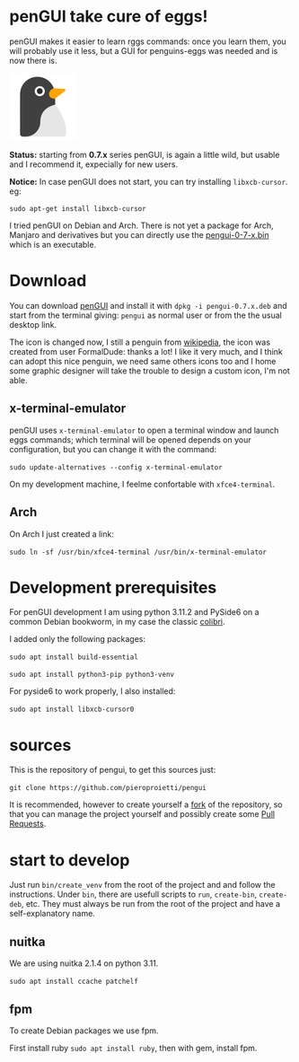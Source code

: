 # penGUI take cure of eggs!
penGUI makes it easier to learn rggs commands: once you learn them, you will probably use it less, but a GUI for penguins-eggs was needed and is now there is.

![icon](https://github.com/pieroproietti/pengui/raw/main/assets/pengui.png?raw=true)

**Status:** starting from **0.7.x** series penGUI, is again a little wild, but usable and I recommend it, expecially for new users.

**Notice:** In case penGUI does not start, you can try installing `libxcb-cursor`. eg:

```
sudo apt-get install libxcb-cursor
```

I tried penGUI on Debian and Arch. There is not yet a package for Arch, Manjaro and derivatives but you can directly use the [pengui-0-7-x.bin](https://sourceforge.net/projects/penguins-eggs/files/DEBS/) which is an executable.

# Download

You can download [penGUI](https://sourceforge.net/projects/penguins-eggs/files/DEBS/) and install it with `dpkg -i pengui-0.7.x.deb` and start from the terminal giving: `pengui` as normal user or from the the usual desktop link. 

The icon is changed now, I still a penguin from [wikipedia](https://en.wikipedia.org/wiki/File:Penguin_icon.svg#filelinks), the icon was created from user FormalDude: thanks a lot! I like it very much, and I think can adopt this nice penguin, we need same others icons too and I home some graphic designer will take the trouble to design a custom icon, I'm not able.

## x-terminal-emulator
penGUI uses `x-terminal-emulator` to open a terminal window and launch eggs commands; which terminal will be opened depends on your configuration, but you can change it with the command:

`sudo update-alternatives --config x-terminal-emulator`

On my development machine, I feelme confortable with `xfce4-terminal`.

## Arch
On Arch I just created a link:

`sudo ln -sf /usr/bin/xfce4-terminal /usr/bin/x-terminal-emulator`


# Development prerequisites
For penGUI development I am using python 3.11.2 and PySide6 on a common Debian bookworm, in my case the classic [colibri](https://sourceforge.net/projects/penguins-eggs/files/ISOS/debian/bookworm/amd64/). 

I added only the following packages:

`sudo apt install build-essential`

`sudo apt install python3-pip python3-venv`

For pyside6 to work properly, I also installed:

`sudo apt install libxcb-cursor0` 

# sources
This is the repository of pengui, to get this sources just: 

`git clone https://github.com/pieroproietti/pengui`

It is recommended, however to create yourself a [fork](https://github.com/pieroproietti/pengui/fork) of the repository, so that you can manage the project yourself and possibly create some [Pull Requests](https://github.com/pieroproietti/pengui/pulls).

# start to develop
Just run `bin/create_venv` from the root of the project and and follow the instructions. Under `bin`, there are usefull scripts to `run`, `create-bin`, `create-deb`, etc. They must always be run from the root of the project and have a self-explanatory name.

## nuitka
We are using nuitka 2.1.4 on python 3.11. 

`sudo apt install ccache patchelf`

## fpm
To create Debian packages we use fpm. 

First install ruby `sudo apt install ruby`, then with gem, install fpm.

